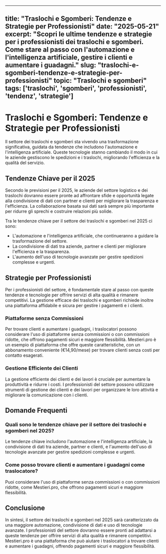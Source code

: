 
---
title: "Traslochi e Sgomberi: Tendenze e Strategie per Professionisti"
date: "2025-05-21"
excerpt: "Scopri le ultime tendenze e strategie per i professionisti dei traslochi e sgomberi. Come stare al passo con l'automazione e l'intelligenza artificiale, gestire i clienti e aumentare i guadagni."
slug: "traslochi-e-sgomberi-tendenze-e-strategie-per-professionisti"
topic: "Traslochi e sgomberi"
tags: ['traslochi', 'sgomberi', 'professionisti', 'tendenz', 'strategie']
---

# Traslochi e Sgomberi: Tendenze e Strategie per Professionisti

Il settore dei traslochi e sgomberi sta vivendo una trasformazione significativa, guidata da tendenze che includono l'automazione e l'intelligenza artificiale. Queste tecnologie stanno cambiando il modo in cui le aziende gestiscono le spedizioni e i traslochi, migliorando l'efficienza e la qualità del servizio.

## Tendenze Chiave per il 2025

Secondo le previsioni per il 2025, le aziende del settore logistico e dei traslochi dovranno essere pronte ad affrontare sfide e opportunità legate alla condivisione di dati con partner e clienti per migliorare la trasparenza e l'efficienza. La collaborazione basata sui dati sarà sempre più importante per ridurre gli sprechi e costruire relazioni più solide.

Tra le tendenze chiave per il settore dei traslochi e sgomberi nel 2025 ci sono:
- L'automazione e l'intelligenza artificiale, che continueranno a guidare la trasformazione del settore.
- La condivisione di dati tra aziende, partner e clienti per migliorare l'efficienza e la trasparenza.
- L'aumento dell'uso di tecnologie avanzate per gestire spedizioni complesse e urgenti.

## Strategie per Professionisti

Per i professionisti del settore, è fondamentale stare al passo con queste tendenze e tecnologie per offrire servizi di alta qualità e rimanere competitivi. La gestione efficace dei traslochi e sgomberi richiede inoltre una piattaforma affidabile e sicura per gestire i pagamenti e i clienti.

### Piattaforme senza Commissioni

Per trovare clienti e aumentare i guadagni, i traslocatori possono considerare l'uso di piattaforme senza commissioni o con commissioni ridotte, che offrono pagamenti sicuri e maggiore flessibilità. Mestieri.pro è un esempio di piattaforma che offre queste caratteristiche, con un abbonamento conveniente (€14,90/mese) per trovare clienti senza costi per contatto esagerati.

### Gestione Efficiente dei Clienti

La gestione efficiente dei clienti e dei lavori è cruciale per aumentare la produttività e ridurre i costi. I professionisti del settore possono utilizzare strumenti di gestione dei clienti e dei lavori per organizzare le loro attività e migliorare la comunicazione con i clienti.

## Domande Frequenti

### Quali sono le tendenze chiave per il settore dei traslochi e sgomberi nel 2025?

Le tendenze chiave includono l'automazione e l'intelligenza artificiale, la condivisione di dati tra aziende, partner e clienti, e l'aumento dell'uso di tecnologie avanzate per gestire spedizioni complesse e urgenti.

### Come posso trovare clienti e aumentare i guadagni come traslocatore?

Puoi considerare l'uso di piattaforme senza commissioni o con commissioni ridotte, come Mestieri.pro, che offrono pagamenti sicuri e maggiore flessibilità.

## Conclusione

In sintesi, il settore dei traslochi e sgomberi nel 2025 sarà caratterizzato da una maggiore automazione, condivisione di dati e uso di tecnologie avanzate. I professionisti del settore dovranno essere pronti ad adattarsi a queste tendenze per offrire servizi di alta qualità e rimanere competitivi. Mestieri.pro è una piattaforma che può aiutare i traslocatori a trovare clienti e aumentare i guadagni, offrendo pagamenti sicuri e maggiore flessibilità.
